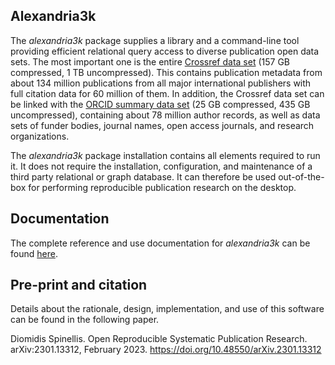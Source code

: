 ## Alexandria3k

The _alexandria3k_ package supplies a library and a command-line tool
providing efficient relational query access to diverse publication open
data sets.
The most important one is the entire
[Crossref data set](https://www.nature.com/articles/d41586-022-02926-y)
(157 GB compressed, 1 TB uncompressed).
This contains publication metadata from about 134 million publications from
all major international publishers with full citation data for 60 million
of them.
In addition,
the Crossref data set can be linked with
the [ORCID summary data set](https://support.orcid.org/hc/en-us/articles/360006897394-How-do-I-get-the-public-data-file-)
  (25 GB compressed, 435 GB uncompressed),
  containing about 78 million author records, as well as
data sets of
funder bodies,
journal names,
open access journals,
and research organizations.

The _alexandria3k_ package installation contains all elements required
to run it.
It does not require the installation, configuration, and maintenance
of a third party relational or graph database.
It can therefore be used out-of-the-box for performing reproducible
publication research on the desktop.

## Documentation

The complete reference and use documentation for *alexandria3k*  can be found [here](https://dspinellis.github.io/alexandria3k/).

## Pre-print and citation

Details about the rationale, design, implementation, and use of this software
can be found in the following paper.

Diomidis Spinellis. Open Reproducible Systematic Publication Research. arXiv:2301.13312, February 2023. https://doi.org/10.48550/arXiv.2301.13312
